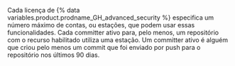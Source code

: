 Cada licença de {% data variables.product.prodname_GH_advanced_security %} especifica um número máximo de contas, ou estações, que podem usar essas funcionalidades. Cada committer ativo para, pelo menos, um repositório com o recurso habilitado utiliza uma estação. Um committer ativo é alguém que criou pelo menos um commit que foi enviado por push para o repositório nos últimos 90 dias.
